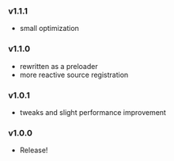 ### v1.1.1
- small optimization

### v1.1.0
- rewritten as a preloader
- more reactive source registration

### v1.0.1
- tweaks and slight performance improvement

### v1.0.0
- Release!
